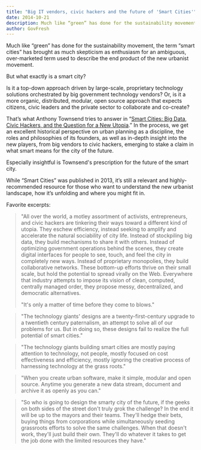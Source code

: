 ```yaml
---
title: "Big IT vendors, civic hackers and the future of 'Smart Cities'"
date: 2014-10-21
description: Much like “green” has done for the sustainability movement, the term “smart cities” has brought as much skepticism as enthusiasm for an ambiguous, over-marketed term used to describe the end product of the new urbanist movement.
author: GovFresh
---
```




Much like “green” has done for the sustainability movement, the term “smart cities” has brought as much skepticism as enthusiasm for an ambiguous, over-marketed term used to describe the end product of the new urbanist movement.

But what exactly is a smart city? 

Is it a top-down approach driven by large-scale, proprietary technology solutions orchestrated by big government technology vendors? Or, is it a more organic, distributed, modular, open source approach that expects citizens, civic leaders and the private sector to collaborate and co-create?

That’s what Anthony Townsend tries to answer in “<a href="http://www.amazon.com/Smart-Cities-Civic-Hackers-Utopia/dp/0393349780/ref=sr_1_1?ie=UTF8&amp;qid=1413861380&amp;sr=8-1&amp;keywords=smart+cities">Smart Cities: Big Data, Civic Hackers, and the Question for a New Utopia</a>.” In the process, we get an excellent historical perspective on urban planning as a discipline, the roles and philosophies of its founders, as well as in-depth insight into the new players, from big vendors to civic hackers, emerging to stake a claim in what smart means for the city of the future.

Especially insightful is Townsend's prescription for the future of the smart city.

While “Smart Cities” was published in 2013, it’s still a relevant and highly-recommended resource for those who want to understand the new urbanist landscape, how it’s unfolding and where you might fit in.

Favorite excerpts:

<blockquote>"All over the world, a motley assortment of activists, entrepreneurs, and civic hackers are tinkering their ways toward a different kind of utopia. They eschew efficiency, instead seeking to amplify and accelerate the natural sociability of city life. Instead of stockpiling big data, they build mechanisms to share it with others. Instead of optimizing government operations behind the scenes, they create digital interfaces for people to see, touch, and feel the city in completely new ways. Instead of proprietary monopolies, they build collaborative networks. These bottom-up efforts thrive on their small scale, but hold the potential to spread virally on the Web. Everywhere that industry attempts to impose its vision of clean, computed, centrally managed order, they propose messy, decentralized, and democratic alternatives.

"It's only a matter of time before they come to blows."</blockquote>

<blockquote>"The technology giants' designs are a twenty-first-century upgrade to a twentieth century paternalism, an attempt to solve all of our problems for us. But in doing so, these designs fail to realize the full potential of smart cities."</blockquote>

<blockquote>"The technology giants building smart cities are mostly paying attention to technology, not people, mostly focused on cost effectiveness and efficiency, mostly ignoring the creative process of harnessing technology at the grass roots."</blockquote>

<blockquote>"When you create urban software, make it simple, modular and open source. Anytime you generate a new data stream, document and archive it as openly as you can."</blockquote>

<blockquote>"So who is going to design the smarty city of the future, if the geeks on both sides of the street don't truly grok the challenge? In the end it will be up to the mayors and their teams. They'll hedge their bets, buying things from corporations while simultaneously seeding grassroots efforts to solve the same challenges. When that doesn't work, they'll just build their own. They'll do whatever it takes to get the job done with the limited resources they have."</blockquote>


